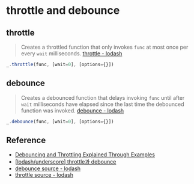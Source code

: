 # throttle and debounce

## throttle

> Creates a throttled function that only invokes `func` at most once per every `wait` milliseconds. [throttle - lodash](https://lodash.com/docs/4.17.4#throttle)

```javascript
_.throttle(func, [wait=0], [options={}])
```

## debounce

> Creates a debounced function that delays invoking `func` until after `wait` milliseconds have elapsed since the last time the debounced function was invoked. [debounce - lodash](https://lodash.com/docs/4.17.4#debounce)

```javascript
_.debounce(func, [wait=0], [options={}])
```

## Reference

* [Debouncing and Throttling Explained Through Examples](https://css-tricks.com/debouncing-throttling-explained-examples/)
* [[lodash/underscore] throttle과 debounce](https://hyunseob.github.io/2016/04/24/throttle-and-debounce/)
* [debounce source - lodash](https://github.com/lodash/lodash/blob/4.8.0-npm/debounce.js)
* [throttle source - lodash](https://github.com/lodash/lodash/blob/4.8.0-npm/throttle.js)